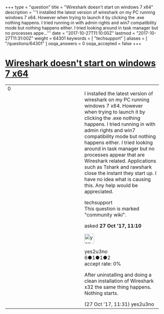 +++
type = "question"
title = "Wireshark doesn&#x27;t start on windows 7 x64"
description = '''I installed the latest version of wireshark on my PC running windows 7 x64. However when trying to launch it by clicking the .exe nothing happens. I tried running in with admin rights and win7 compatibility mode but nothing happens either. I tried looking around in task manager but no processes appe...'''
date = "2017-10-27T11:10:00Z"
lastmod = "2017-10-27T11:31:00Z"
weight = 64301
keywords = [ "techsupport" ]
aliases = [ "/questions/64301" ]
osqa_answers = 0
osqa_accepted = false
+++

<div class="headNormal">

# [Wireshark doesn't start on windows 7 x64](/questions/64301/wireshark-doesnt-start-on-windows-7-x64)

</div>

<div id="main-body">

<div id="askform">

<table id="question-table" style="width:100%;"><colgroup><col style="width: 50%" /><col style="width: 50%" /></colgroup><tbody><tr class="odd"><td style="width: 30px; vertical-align: top"><div class="vote-buttons"><span id="post-64301-upvote" class="ajax-command post-vote up" rel="nofollow" title="I like this post (click again to cancel)"> </span><div id="post-64301-score" class="post-score" title="current number of votes">0</div><span id="post-64301-downvote" class="ajax-command post-vote down" rel="nofollow" title="I dont like this post (click again to cancel)"> </span> <span id="favorite-mark" class="ajax-command favorite-mark" rel="nofollow" title="mark/unmark this question as favorite (click again to cancel)"> </span><div id="favorite-count" class="favorite-count"></div></div></td><td><div id="item-right"><div class="question-body"><p>I installed the latest version of wireshark on my PC running windows 7 x64. However when trying to launch it by clicking the .exe nothing happens. I tried running in with admin rights and win7 compatibility mode but nothing happens either. I tried looking around in task manager but no processes appear that are Wireshark related. Applications such as Tshark and rawshark close the instant they start up. I have no idea what is causing this. Any help would be appreciated.</p></div><div id="question-tags" class="tags-container tags"><span class="post-tag tag-link-techsupport" rel="tag" title="see questions tagged &#39;techsupport&#39;">techsupport</span></div><div id="question-controls" class="post-controls"><div class="community-wiki">This question is marked "community wiki".</div></div><div class="post-update-info-container"><div class="post-update-info post-update-info-user"><p>asked <strong>27 Oct '17, 11:10</strong></p><img src="https://secure.gravatar.com/avatar/475227ecfca1030906493635875990d5?s=32&amp;d=identicon&amp;r=g" class="gravatar" width="32" height="32" alt="yes2u3no&#39;s gravatar image" /><p><span>yes2u3no</span><br />
<span class="score" title="6 reputation points">6</span><span title="1 badges"><span class="badge1">●</span><span class="badgecount">1</span></span><span title="1 badges"><span class="silver">●</span><span class="badgecount">1</span></span><span title="2 badges"><span class="bronze">●</span><span class="badgecount">2</span></span><br />
<span class="accept_rate" title="Rate of the user&#39;s accepted answers">accept rate:</span> <span title="yes2u3no has no accepted answers">0%</span></p></div></div><div id="comments-container-64301" class="comments-container"><span id="64302"></span><div id="comment-64302" class="comment"><div id="post-64302-score" class="comment-score"></div><div class="comment-text"><p>After uninstalling and doing a clean installation of Wireshark x32 the same thing happens. Nothing starts.</p></div><div id="comment-64302-info" class="comment-info"><span class="comment-age">(27 Oct '17, 11:31)</span> <span class="comment-user userinfo">yes2u3no</span></div></div></div><div id="comment-tools-64301" class="comment-tools"></div><div class="clear"></div><div id="comment-64301-form-container" class="comment-form-container"></div><div class="clear"></div></div></td></tr></tbody></table>

</div>

</div>

